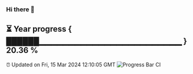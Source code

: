 ### Hi there 👋
⏳ Year progress { ██████▁▁▁▁▁▁▁▁▁▁▁▁▁▁▁▁▁▁▁▁▁▁▁▁ } 20.36 %
---
⏰ Updated on Fri, 15 Mar 2024 12:10:05 GMT
![Progress Bar CI](https://github.com/Moyi321/Moyi321/workflows/Progress%20Bar%20CI/badge.svg)
